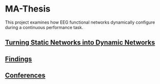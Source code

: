 # MA-Thesis
This project examines how EEG functional networks dynamically configure during a continuous performance task.

## [Turning Static Networks into Dynamic Networks](https://jonahkember.github.io/MA-Thesis/DynamicNetworks)
## [Findings](https://jonahkember.github.io/MA-Thesis/Findings)
## [Conferences](https://jonahkember.github.io/MA-Thesis/Conferences)
